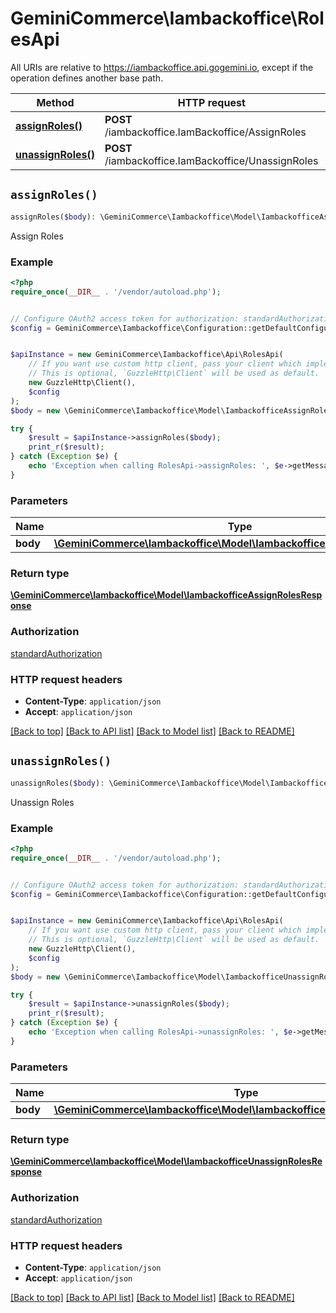 # GeminiCommerce\Iambackoffice\RolesApi

All URIs are relative to https://iambackoffice.api.gogemini.io, except if the operation defines another base path.

| Method | HTTP request | Description |
| ------------- | ------------- | ------------- |
| [**assignRoles()**](RolesApi.md#assignRoles) | **POST** /iambackoffice.IamBackoffice/AssignRoles | Assign Roles |
| [**unassignRoles()**](RolesApi.md#unassignRoles) | **POST** /iambackoffice.IamBackoffice/UnassignRoles | Unassign Roles |


## `assignRoles()`

```php
assignRoles($body): \GeminiCommerce\Iambackoffice\Model\IambackofficeAssignRolesResponse
```

Assign Roles

### Example

```php
<?php
require_once(__DIR__ . '/vendor/autoload.php');


// Configure OAuth2 access token for authorization: standardAuthorization
$config = GeminiCommerce\Iambackoffice\Configuration::getDefaultConfiguration()->setAccessToken('YOUR_ACCESS_TOKEN');


$apiInstance = new GeminiCommerce\Iambackoffice\Api\RolesApi(
    // If you want use custom http client, pass your client which implements `GuzzleHttp\ClientInterface`.
    // This is optional, `GuzzleHttp\Client` will be used as default.
    new GuzzleHttp\Client(),
    $config
);
$body = new \GeminiCommerce\Iambackoffice\Model\IambackofficeAssignRolesRequest(); // \GeminiCommerce\Iambackoffice\Model\IambackofficeAssignRolesRequest

try {
    $result = $apiInstance->assignRoles($body);
    print_r($result);
} catch (Exception $e) {
    echo 'Exception when calling RolesApi->assignRoles: ', $e->getMessage(), PHP_EOL;
}
```

### Parameters

| Name | Type | Description  | Notes |
| ------------- | ------------- | ------------- | ------------- |
| **body** | [**\GeminiCommerce\Iambackoffice\Model\IambackofficeAssignRolesRequest**](../Model/IambackofficeAssignRolesRequest.md)|  | |

### Return type

[**\GeminiCommerce\Iambackoffice\Model\IambackofficeAssignRolesResponse**](../Model/IambackofficeAssignRolesResponse.md)

### Authorization

[standardAuthorization](../../README.md#standardAuthorization)

### HTTP request headers

- **Content-Type**: `application/json`
- **Accept**: `application/json`

[[Back to top]](#) [[Back to API list]](../../README.md#endpoints)
[[Back to Model list]](../../README.md#models)
[[Back to README]](../../README.md)

## `unassignRoles()`

```php
unassignRoles($body): \GeminiCommerce\Iambackoffice\Model\IambackofficeUnassignRolesResponse
```

Unassign Roles

### Example

```php
<?php
require_once(__DIR__ . '/vendor/autoload.php');


// Configure OAuth2 access token for authorization: standardAuthorization
$config = GeminiCommerce\Iambackoffice\Configuration::getDefaultConfiguration()->setAccessToken('YOUR_ACCESS_TOKEN');


$apiInstance = new GeminiCommerce\Iambackoffice\Api\RolesApi(
    // If you want use custom http client, pass your client which implements `GuzzleHttp\ClientInterface`.
    // This is optional, `GuzzleHttp\Client` will be used as default.
    new GuzzleHttp\Client(),
    $config
);
$body = new \GeminiCommerce\Iambackoffice\Model\IambackofficeUnassignRolesRequest(); // \GeminiCommerce\Iambackoffice\Model\IambackofficeUnassignRolesRequest

try {
    $result = $apiInstance->unassignRoles($body);
    print_r($result);
} catch (Exception $e) {
    echo 'Exception when calling RolesApi->unassignRoles: ', $e->getMessage(), PHP_EOL;
}
```

### Parameters

| Name | Type | Description  | Notes |
| ------------- | ------------- | ------------- | ------------- |
| **body** | [**\GeminiCommerce\Iambackoffice\Model\IambackofficeUnassignRolesRequest**](../Model/IambackofficeUnassignRolesRequest.md)|  | |

### Return type

[**\GeminiCommerce\Iambackoffice\Model\IambackofficeUnassignRolesResponse**](../Model/IambackofficeUnassignRolesResponse.md)

### Authorization

[standardAuthorization](../../README.md#standardAuthorization)

### HTTP request headers

- **Content-Type**: `application/json`
- **Accept**: `application/json`

[[Back to top]](#) [[Back to API list]](../../README.md#endpoints)
[[Back to Model list]](../../README.md#models)
[[Back to README]](../../README.md)
